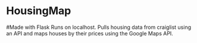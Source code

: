 # HousingMap
#Made with Flask
Runs on localhost. Pulls housing data from craiglist using an API and maps houses by their prices using the Google Maps API.
